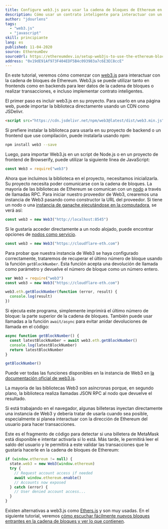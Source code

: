 ```yaml
---
title: Configure web3.js para usar la cadena de bloques de Ethereum en JavaScript
description: Cómo usar un contrato inteligente para interactuar con un token a través del lenguaje Solidity.
author: "jdourlens"
tags:
  - "web3.js"
  - "javascript"
skill: principiante
lang: es
published: 11-04-2020
source: EthereumDev
sourceUrl: https://ethereumdev.io/setup-web3js-to-use-the-ethereum-blockchain-in-javascript/
address: "0x19dE91Af973F404EDF5B4c093983a7c6E3EC8ccE"
---
```


En este tutorial, veremos cómo comenzar con [web3.js](https://web3js.readthedocs.io/) para interactuar con la cadena de bloques de Ethereum. Web3.js se puede utilizar tanto en frontends como en backends para leer datos de la cadena de bloques o realizar transacciones, e incluso implementar contrato inteligentes.

El primer paso es incluir web3.js en su proyecto. Para usarlo en una página web, puede importar la biblioteca directamente usando un CDN como JSDelivr.

```html
<script src="https://cdn.jsdelivr.net/npm/web3@latest/dist/web3.min.js"></script>
```

Si prefiere instalar la biblioteca para usarla en su proyecto de backend o un frontend que use compilación, puede instalarla usando npm:

```bash
npm install web3 --save
```

Luego, para importar Web3.js en un script de Node.js o en un proyecto de frontend de Browserify, puede utilizar la siguiente línea de JavaScript:

```js
const Web3 = require("web3")
```

Ahora que incluimos la biblioteca en el proyecto, necesitamos inicializarla. Su proyecto necesita poder comunicarse con la cadena de bloques. La mayoría de las bibliotecas de Ethereum se comunican con un [nodo](/developers/docs/nodes-and-clients/) a través de llamadas RPC. Para iniciar nuestro proveedor de Web3, crearemos una instancia de Web3 pasando como constructor la URL del proveedor. Si tiene un nodo o una [instancia de ganache ejecutándose en la computadora](https://ethereumdev.io/testing-your-smart-contract-with-existing-protocols-ganache-fork/), se verá así:

```js
const web3 = new Web3("http://localhost:8545")
```

Si le gustaría acceder directamente a un nodo alojado, puede encontrar opciones de [nodos como servicio](/developers/docs/nodes-and-clients/nodes-as-a-service).

```js
const web3 = new Web3("https://cloudflare-eth.com")
```

Para probar que nuestra instancia de Web3 se haya configurado correctamente, trataremos de recuperar el último número de bloque usando la función `getBlockNumber`. Esta función acepta una devolución de llamada como parámetro y devuelve el número de bloque como un número entero.

```js
var Web3 = require("web3")
const web3 = new Web3("https://cloudflare-eth.com")

web3.eth.getBlockNumber(function (error, result) {
  console.log(result)
})
```

Si ejecuta este programa, simplemente imprimirá el último número de bloque: la parte superior de la cadena de bloques. También puede usar llamadas a la función `await/async` para evitar anidar devoluciones de llamada en el código:

```js
async function getBlockNumber() {
  const latestBlockNumber = await web3.eth.getBlockNumber()
  console.log(latestBlockNumber)
  return latestBlockNumber
}

getBlockNumber()
```

Puede ver todas las funciones disponibles en la instancia de Web3 en [la documentación oficial de web3.js](https://docs.web3js.org/).

La mayoría de las bibliotecas Web3 son asíncronas porque, en segundo plano, la biblioteca realiza llamadas JSON RPC al nodo que devuelve el resultado.

<Divider />

Si está trabajando en el navegador, algunas billeteras inyectan directamente una instancia de Web3 y debería tratar de usarla cuando sea posible, especialmente si planea interactuar con la dirección de Ethereum del usuario para hacer transacciones.

Este es el fragmento de código para detectar si una billetera de MetaMask está disponible e intentar activarla si lo está. Más tarde, le permitirá leer el saldo del usuario y le permitirá a este validar las transacciones que le gustaría hacerle en la cadena de bloques de Ethereum:

```js
if (window.ethereum != null) {
  state.web3 = new Web3(window.ethereum)
  try {
    // Request account access if needed
    await window.ethereum.enable()
    // Accounts now exposed
  } catch (error) {
    // User denied account access...
  }
}
```

Existen alternativas a web3.js como [Ethers.js](https://docs.ethers.io/) y son muy usadas. En el siguiente tutorial, veremos [cómo escuchar fácilmente nuevos bloques entrantes en la cadena de bloques y ver lo que contienen](https://ethereumdev.io/listening-to-new-transactions-happening-on-the-blockchain/).

